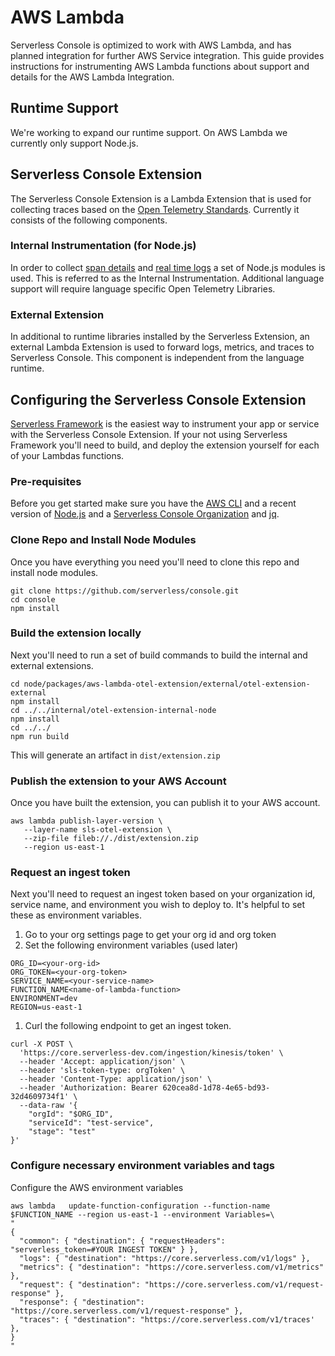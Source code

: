 <!--
title: AWS Lambda
menuText: AWS Lambda
description: An overview of the AWS Lamba Integration
menuOrder: 6
-->

# AWS Lambda

Serverless Console is optimized to work with AWS Lambda, and has planned integration
for further AWS Service integration. This guide provides instructions
for instrumenting AWS Lambda functions about support and details for the
AWS Lambda Integration.

## Runtime Support
We're working to expand our runtime support. 
On AWS Lambda we currently only support Node.js.

## Serverless Console Extension
The Serverless Console Extension is a Lambda Extension that is
used for collecting traces based on the
[Open Telemetry Standards](https://github.com/open-telemetry/opentelemetry-specification/blob/main/specification/trace/semantic_conventions/http.md#common-attributes). Currently
it consists of the following components.

### Internal Instrumentation (for Node.js)
In order to collect [span details](traces.md#spans) and [real time logs](logs.md#real-time-logging-in-dev-mode)
a set of Node.js modules is used. This is referred to as the Internal Instrumentation. 
Additional language support will require language specific Open Telemetry Libraries.

### External Extension
In additional to runtime libraries installed by the Serverless Extension, an external
Lambda Extension is used to forward logs, metrics, and traces to
Serverless Console. This component is independent from the language runtime.

## Configuring the Serverless Console Extension
[Serverless Framework](../index.md) is the easiest way to instrument your app or
service with the Serverless Console Extension. If your not using 
Serverless Framework you'll need to build, and deploy the extension 
yourself for each of your Lambdas functions. 

### Pre-requisites
Before you get started make sure you have the [AWS CLI](https://docs.aws.amazon.com/cli/latest/userguide/getting-started-install.html)
and a recent version of [Node.js](https://nodejs.dev/learn/how-to-install-nodejs) and a 
[Serverless Console Organization](https://console.serverless.com?ref_website=https%3A%2F%2Fwww.serverless.com%2Fconsole%2Fdocs%2F) and [jq]().

### Clone Repo and Install Node Modules
Once you have everything you need you'll need to clone this repo
and install node modules.

```text
git clone https://github.com/serverless/console.git
cd console
npm install
```

### Build the extension locally
Next you'll need to run a set of build commands to build
the internal and external extensions.

```
cd node/packages/aws-lambda-otel-extension/external/otel-extension-external
npm install
cd ../../internal/otel-extension-internal-node
npm install
cd ../../
npm run build
```
This will generate an artifact in `dist/extension.zip`

### Publish the extension to your AWS Account
Once you have built the extension, you can publish it 
to your AWS account.

```text
aws lambda publish-layer-version \
   --layer-name sls-otel-extension \
   --zip-file fileb://./dist/extension.zip 
   --region us-east-1 
```

### Request an ingest token
Next you'll need to request an ingest token based on your 
organization id, service name, and environment you wish to
deploy to. It's helpful to set these as environment variables.

1. Go to your org settings page to get your org id and org token
1. Set the following environment variables (used later)

```text
ORG_ID=<your-org-id> 
ORG_TOKEN=<your-org-token>
SERVICE_NAME=<your-service-name>
FUNCTION_NAME<name-of-lambda-function>
ENVIRONMENT=dev
REGION=us-east-1
```

1. Curl the following endpoint to get an ingest token.
```
curl -X POST \
  'https://core.serverless-dev.com/ingestion/kinesis/token' \
  --header 'Accept: application/json' \
  --header 'sls-token-type: orgToken' \
  --header 'Content-Type: application/json' \
  --header 'Authorization: Bearer 620cea8d-1d78-4e65-bd93-32d4609734f1' \
  --data-raw '{
	"orgId": "$ORG_ID",
	"serviceId": "test-service",
	"stage": "test"
}'

```
### Configure necessary environment variables and tags

Configure the AWS environment variables 

```
aws lambda   update-function-configuration --function-name $FUNCTION_NAME --region us-east-1 --environment Variables=\
"
{
  "common": { "destination": { "requestHeaders": "serverless_token=#YOUR INGEST TOKEN" } },
  "logs": { "destination": "https://core.serverless.com/v1/logs" },
  "metrics": { "destination": "https://core.serverless.com/v1/metrics" },
  "request": { "destination": "https://core.serverless.com/v1/request-response" },
  "response": { "destination": "https://core.serverless.com/v1/request-response" },
  "traces": { "destination": "https://core.serverless.com/v1/traces' },
}
"
```